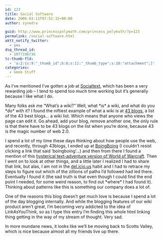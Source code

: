 ```yaml
---
id: 123
title: Social Software
date: 2006-03-11T07:52:32+00:00
author: synedra

guid: http://www.princesspolymath.com/princess_polymath/?p=123
permalink: /social-software.html
aktt_notify_twitter:
  - yes
dsq_thread_id:
  - 1877196736
tc-thumb-fld:
  - 'a:2:{s:9:"_thumb_id";b:0;s:11:"_thumb_type";s:10:"attachment";}'
categories:
  - Geek Stuff
---
```

As I&#8217;ve mentioned I&#8217;ve gotten a job at [Socialtext](http://www.socialtext.com), which has been a very rewarding job &#8211; I tend to spend too much time working but it&#8217;s generally because I like what I do.
  
Many folks ask me &#8220;What&#8217;s a wiki?&#8221; Well, what \*is\* a wiki, and what do you \*do\* with it? I found the niftiest example of what a wiki is at [43 blogs](http://43best.weblogswork.com/), a list of the 43 best blogs&#8230; a wiki list. Which means that anyone who views the page can edit it. Go ahead, add your blog, remove another one, the only rule is that there have to be 43 blogs on the list when you&#8217;re done, because 43 is the magic number of web 2.0.
  
I spend a lot of my time these days thinking about how people use the web, and recently, through 43blogs, I ended up at [BoingBoing](http://boingboing.net/) (I couldn&#8217;t resist clicking a link that said &#8216;boingboing&#8217;&#8230;) and then from there I found a mention of this [hysterical text-adventure version of World of Warcraft](http://www.wired.com/news/columns/0,70348-0.html?tw=wn_index_3). Then I went on to look at other things, and a little later I realized I had to share that link, but alas, I am not in the [del.icio.us](http:/del.icio.us) habit and I had to retrace my steps to figure out which of the zillions of paths I&#8217;d followed had led there. Eventually I found it (the sad truth is that even though I could find the end point I needed, for some weird reason, to find out \*where\* I had found it). Thinking about patterns like this is something our company does a lot of.
  
One of the reasons this blog doesn&#8217;t get much love is because I spend a lot of the day blogging internally. And while the blogging features of our wiki product aren&#8217;t great, I&#8217;m becoming very addicted to the idea of LinkAsYouThink, so as I type this entry I&#8217;m finding this whole html linking thing getting in the way of my stream of thought. Very sad.
  
In more mundane news, it looks like we&#8217;ll be moving back to Scotts Valley, which is nice because almost all my friends live up there.